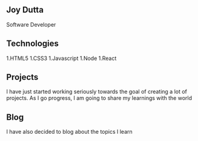 ## Joy Dutta
Software Developer


## Technologies 
1.HTML5
1.CSS3
1.Javascript 
1.Node
1.React

## Projects
I have just started working seriously towards the goal of creating a lot of projects. As I go progress, I am going to share my learnings with the world

## Blog
I have also decided to blog about the topics I learn 



